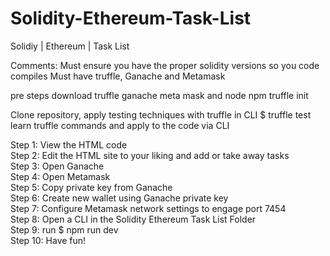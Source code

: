 # Solidity-Ethereum-Task-List
 Solidiy | Ethereum | Task List

Comments: Must ensure you have the proper solidity versions so you code compiles
Must have truffle, Ganache and Metamask

pre steps
download truffle ganache meta mask and node
npm truffle init

Clone repository, apply testing techniques with truffle in CLI $ truffle test
learn truffle commands and apply to the code via CLI


Step 1: View the HTML code 
<br>
Step 2: Edit the HTML site to your liking and add or take away tasks
<br>
Step 3: Open Ganache
<br>
Step 4: Open Metamask
<br>
Step 5: Copy private key from Ganache
<br>
Step 6: Create new wallet using Ganache private key
<br>
Step 7: Configure Metamask network settings to engage port 7454
<br>
Step 8: Open a CLI in the Solidity Ethereum Task List Folder
<br>
Step 9: run $ npm run dev
<br>
Step 10: Have fun!
